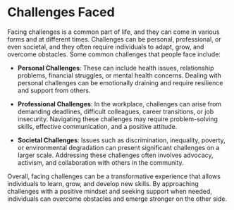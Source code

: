 <h1>Challenges Faced</h1>
<p>Facing challenges is a common part of life, and they can come in various forms and at different times. Challenges can be personal, professional, or even societal, and they often require individuals to adapt, grow, and overcome obstacles. Some common challenges that people face include:</p>
<ul>
<li>
<p><strong>Personal Challenges</strong>: These can include health issues, relationship problems, financial struggles, or mental health concerns. Dealing with personal challenges can be emotionally draining and require resilience and support from others.</p>
</li>
<li>
<p><strong>Professional Challenges</strong>: In the workplace, challenges can arise from demanding deadlines, difficult colleagues, career transitions, or job insecurity. Navigating these challenges may require problem-solving skills, effective communication, and a positive attitude.</p>
</li>
<li>
<p><strong>Societal Challenges</strong>: Issues such as discrimination, inequality, poverty, or environmental degradation can present significant challenges on a larger scale. Addressing these challenges often involves advocacy, activism, and collaboration with others in the community.</p>
</li>
</ul>
<p>Overall, facing challenges can be a transformative experience that allows individuals to learn, grow, and develop new skills. By approaching challenges with a positive mindset and seeking support when needed, individuals can overcome obstacles and emerge stronger on the other side.</p>